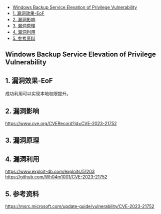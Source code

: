 

<!-- @import "[TOC]" {cmd="toc" depthFrom=1 depthTo=6 orderedList=false} -->

<!-- code_chunk_output -->

- [Windows Backup Service Elevation of Privilege Vulnerability](#windows-backup-service-elevation-of-privilege-vulnerability)
- [1. 漏洞效果-EoF](#1-漏洞效果-eof)
- [2. 漏洞影响](#2-漏洞影响)
- [3. 漏洞原理](#3-漏洞原理)
- [4. 漏洞利用](#4-漏洞利用)
- [5. 参考资料](#5-参考资料)

<!-- /code_chunk_output -->

## Windows Backup Service Elevation of Privilege Vulnerability

## 1. 漏洞效果-EoF

成功利用可以实现本地权限提升。


## 2. 漏洞影响

https://www.cve.org/CVERecord?id=CVE-2023-21752

## 3. 漏洞原理

## 4. 漏洞利用

https://www.exploit-db.com/exploits/51203
https://github.com/Wh04m1001/CVE-2023-21752

## 5. 参考资料
https://msrc.microsoft.com/update-guide/vulnerability/CVE-2023-21752
